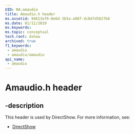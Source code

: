 ```yaml
---
UID: NA:amaudio
title: Amaudio.h header
ms.assetid: 94613ef6-8e6d-3b5a-a98f-dc0d7d5827b8
ms.date: 01/11/2019
ms.keywords: 
ms.topic: conceptual
tech.root: dshow
archived: true
f1_keywords:
 - amaudio
 - amaudio/amaudio
api_name:
 - amaudio
---
```


# Amaudio.h header


## -description

This header is used by DirectShow. For more information, see:

- [DirectShow](../_dshow/index.md)

